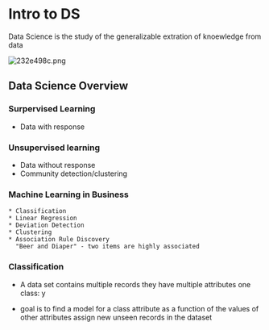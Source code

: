   # Intro to DS
  
  Data Science is the study of the generalizable extration of knoewledge from data
  
  ![232e498c.png](:storage/a261ba46-b363-4620-a11c-cfc314cf8959/232e498c.png)
  
  ## Data Science Overview
  
  ### Surpervised Learning 
   * Data with response
  
  ### Unsupervised learning
   * Data without response
   * Community detection/clustering
   
   
  ### Machine Learning in Business
    * Classification
    * Linear Regression
    * Deviation Detection
    * Clustering
    * Association Rule Discovery
      "Beer and Diaper" - two items are highly associated 
      
      
  ### Classification
   * A data set contains multiple records
     they have multiple attributes 
     one class: y
   
   * goal is to find a model for a class attribute as a function of the values of other attributes assign new unseen records in the dataset
